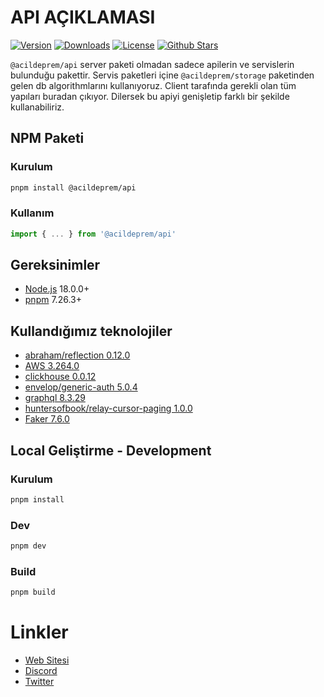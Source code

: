 # API AÇIKLAMASI

<p>
      <a href="https://www.npmjs.com/package/@acildeprem/api"><img src="https://img.shields.io/npm/v/@acildeprem/api.svg?style=flat&colorA=002438&colorB=28CF8D" alt="Version"></a>
      <a href="https://www.npmjs.com/package/@acildeprem/api"><img src="https://img.shields.io/npm/dm/@acildeprem/api.svg?style=flat&colorA=002438&colorB=28CF8D" alt="Downloads"></a>
      <a href="./LICENSE"><img src="https://img.shields.io/github/license/acildeprem/storage.svg?style=flat&colorA=002438&colorB=28CF8D" alt="License"></a>
      <a href="https://github.com/acildeprem/api">
      <img src="https://img.shields.io/github/stars/acildeprem/api.svg?style=social&label=Star&maxAge=2592000" alt="Github Stars"> </a>
</p>


`@acildeprem/api` server paketi olmadan sadece apilerin ve servislerin bulunduğu pakettir. Servis paketleri içine `@acildeprem/storage` paketinden gelen db algorithmlarını kullanıyoruz. Client tarafında gerekli olan tüm yapıları buradan çıkıyor. Dilersek bu apiyi genişletip farklı bir şekilde kullanabiliriz. 

## NPM Paketi


### Kurulum
```bash
pnpm install @acildeprem/api
```

###  Kullanım
```ts
import { ... } from '@acildeprem/api' 
```

## Gereksinimler

- [Node.js](https://nodejs.org/en/) 18.0.0+
- [pnpm](https://pnpm.io/) 7.26.3+

## Kullandığımız teknolojiler
- [abraham/reflection 0.12.0](https://www.npmjs.com/package/@abraham/reflection)
- [AWS 3.264.0](https://aws.amazon.com/tr/sdk-for-javascript/)
- [clickhouse 0.0.12](https://clickhouse.com/docs/en/intro/)
- [envelop/generic-auth 5.0.4](https://www.npmjs.com/package/@envelop/generic-auth)
- [graphql 8.3.29](https://graphql.org/learn/)
- [huntersofbook/relay-cursor-paging 1.0.0](https://www.npmjs.com/package/@huntersofbook/relay-cursor-paging)
- [Faker 7.6.0](https://fakerjs.dev/guide/)

## Local Geliştirme - Development

### Kurulum
```bash
pnpm install
```

### Dev
```bash
pnpm dev
```

### Build
```bash
pnpm build
```


# Linkler

- [Web Sitesi](https://acildeprem.com)
- [Discord](https://discord.acildeprem.com)
- [Twitter](https://twitter.com/acildepremcom)
